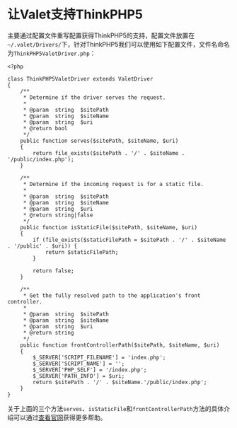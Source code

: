 # 让Valet支持ThinkPHP5

主要通过配置文件重写配置获得ThinkPHP5的支持，配置文件放置在`~/.valet/Drivers/`下，针对ThinkPHP5我们可以使用如下配置文件，文件名命名为`ThinkPHP5ValetDriver.php`：

```
<?php

class ThinkPHP5ValetDriver extends ValetDriver
{
    /**
     * Determine if the driver serves the request.
     *
     * @param  string  $sitePath
     * @param  string  $siteName
     * @param  string  $uri
     * @return bool
     */
    public function serves($sitePath, $siteName, $uri)
    {
        return file_exists($sitePath . '/' . $siteName . '/public/index.php');
    }

    /**
     * Determine if the incoming request is for a static file.
     *
     * @param  string  $sitePath
     * @param  string  $siteName
     * @param  string  $uri
     * @return string|false
     */
    public function isStaticFile($sitePath, $siteName, $uri)
    {
        if (file_exists($staticFilePath = $sitePath . '/' . $siteName . '/public' . $uri)) {
            return $staticFilePath;
        }

        return false;
    }

    /**
     * Get the fully resolved path to the application's front controller.
     *
     * @param  string  $sitePath
     * @param  string  $siteName
     * @param  string  $uri
     * @return string
     */
    public function frontControllerPath($sitePath, $siteName, $uri)
    {
        $_SERVER['SCRIPT_FILENAME'] = 'index.php';
        $_SERVER['SCRIPT_NAME'] = '';
        $_SERVER['PHP_SELF'] = '/index.php';
        $_SERVER['PATH_INFO'] = $uri;
        return $sitePath . '/' . $siteName.'/public/index.php';
    }
}
```
关于上面的三个方法`serves`、`isStaticFile`和`frontControllerPath`方法的具体介绍可以通过[查看官网](https://laravel.com/docs/5.6/valet#custom-valet-drivers)获得更多帮助。

